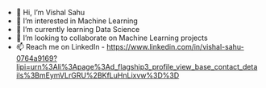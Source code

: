 - 👋 Hi, I’m Vishal Sahu
- 👀 I’m interested in Machine Learning
- 🌱 I’m currently learning Data Science 
- 💞️ I’m looking to collaborate on Machine Learning projects
- 📫 Reach me on LinkedIn - https://www.linkedin.com/in/vishal-sahu-0764a9169?lipi=urn%3Ali%3Apage%3Ad_flagship3_profile_view_base_contact_details%3BmEymVLrGRU%2BKfLuHnLixvw%3D%3D

<!---
vishalsahuu/vishalsahuu is a ✨ special ✨ repository because its `README.md` (this file) appears on your GitHub profile.
You can click the Preview link to take a look at your changes.
--->
